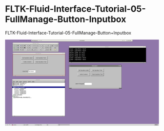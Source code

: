 # FLTK-Fluid-Interface-Tutorial-05-FullManage-Button-Inputbox
FLTK-Fluid-Interface-Tutorial-05-FullManage-Button+Inputbox


![image](https://raw.githubusercontent.com/spartrekus/FLTK-Fluid-Interface-Tutorial-05-FullManage-Button-Inputbox/master/Tuto05/tuto05.png)

